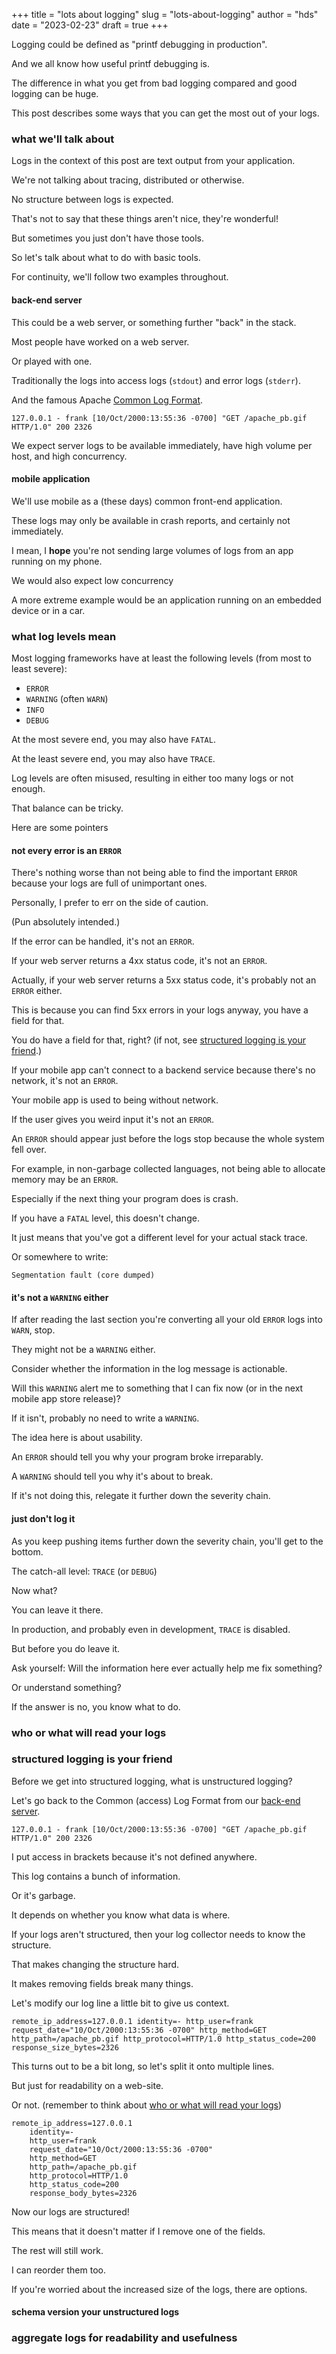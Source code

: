 +++
title = "lots about logging"
slug = "lots-about-logging"
author = "hds"
date = "2023-02-23"
draft = true
+++

Logging could be defined as "printf debugging in production".

And we all know how useful printf debugging is.

The difference in what you get from bad logging compared and good logging can be huge.

This post describes some ways that you can get the most out of your logs.

### what we'll talk about

Logs in the context of this post are text output from your application.

We're not talking about tracing, distributed or otherwise.

No structure between logs is expected.

That's not to say that these things aren't nice, they're wonderful!

But sometimes you just don't have those tools.

So let's talk about what to do with basic tools.

For continuity, we'll follow two examples throughout.

#### back-end server

This could be a web server, or something further "back" in the stack.

Most people have worked on a web server.

Or played with one.

Traditionally the logs into access logs (`stdout`) and error logs (`stderr`).

And the famous Apache [Common Log Format](https://httpd.apache.org/docs/2.4/logs.html#common).

```
127.0.0.1 - frank [10/Oct/2000:13:55:36 -0700] "GET /apache_pb.gif HTTP/1.0" 200 2326 
```

We expect server logs to be available immediately, have high volume per host, and high concurrency.

#### mobile application

We'll use mobile as a (these days) common front-end application.

These logs may only be available in crash reports, and certainly not immediately.

I mean, I **hope** you're not sending large volumes of logs from an app running on my phone.

We would also expect low concurrency

A more extreme example would be an application running on an embedded device or in a car.

### what log levels mean

Most logging frameworks have at least the following levels (from most to least severe):

* `ERROR`
* `WARNING` (often `WARN`)
* `INFO`
* `DEBUG`

At the most severe end, you may also have `FATAL`.

At the least severe end, you may also have `TRACE`.

Log levels are often misused, resulting in either too many logs or not enough.

That balance can be tricky.

Here are some pointers

#### not every error is an `ERROR`

There's nothing worse than not being able to find the important `ERROR` because your logs are full of unimportant ones.

Personally, I prefer to err on the side of caution.

(Pun absolutely intended.)

If the error can be handled, it's not an `ERROR`.

If your web server returns a 4xx status code, it's not an `ERROR`.

Actually, if your web server returns a 5xx status code, it's probably not an `ERROR` either.

This is because you can find 5xx errors in your logs anyway, you have a field for that.

You do have a field for that, right? (if not, see [structured logging is your friend](#structured-logging-is-your-friend).)

If your mobile app can't connect to a backend service because there's no network, it's not an `ERROR`.

Your mobile app is used to being without network.

If the user gives you weird input it's not an `ERROR`.

An `ERROR` should appear just before the logs stop because the whole system fell over.

For example, in non-garbage collected languages, not being able to allocate memory may be an `ERROR`.

Especially if the next thing your program does is crash.

If you have a `FATAL` level, this doesn't change.

It just means that you've got a different level for your actual stack trace.

Or somewhere to write:

```
Segmentation fault (core dumped)
```

#### it's not a `WARNING` either

If after reading the last section you're converting all your old `ERROR` logs into `WARN`, stop.

They might not be a `WARNING` either.

Consider whether the information in the log message is actionable.

Will this `WARNING` alert me to something that I can fix now (or in the next mobile app store release)?

If it isn't, probably no need to write a `WARNING`.

The idea here is about usability.

An `ERROR` should tell you why your program broke irreparably.

A `WARNING` should tell you why it's about to break.

If it's not doing this, relegate it further down the severity chain.

#### just don't log it

As you keep pushing items further down the severity chain, you'll get to the bottom.

The catch-all level: `TRACE` (or `DEBUG`)

Now what?

You can leave it there.

In production, and probably even in development, `TRACE` is disabled.

But before you do leave it.

Ask yourself: Will the information here ever actually help me fix something?

Or understand something?

If the answer is no, you know what to do.

### who or what will read your logs

### structured logging is your friend

Before we get into structured logging, what is unstructured logging?

Let's go back to the Common (access) Log Format from our [back-end server](#back-end-server).

```
127.0.0.1 - frank [10/Oct/2000:13:55:36 -0700] "GET /apache_pb.gif HTTP/1.0" 200 2326 
```

I put access in brackets because it's not defined anywhere.

This log contains a bunch of information.

Or it's garbage.

It depends on whether you know what data is where.

If your logs aren't structured, then your log collector needs to know the structure.

That makes changing the structure hard.

It makes removing fields break many things.

Let's modify our log line a little bit to give us context.

```
remote_ip_address=127.0.0.1 identity=- http_user=frank request_date="10/Oct/2000:13:55:36 -0700" http_method=GET http_path=/apache_pb.gif http_protocol=HTTP/1.0 http_status_code=200 response_size_bytes=2326 
```

This turns out to be a bit long, so let's split it onto multiple lines.

But just for readability on a web-site.

Or not. (remember to think about [who or what will read your logs](#who-or-what-will-read-your-logs))

```
remote_ip_address=127.0.0.1
    identity=-
    http_user=frank
    request_date="10/Oct/2000:13:55:36 -0700"
    http_method=GET
    http_path=/apache_pb.gif
    http_protocol=HTTP/1.0
    http_status_code=200
    response_body_bytes=2326 
```

Now our logs are structured!

This means that it doesn't matter if I remove one of the fields.

The rest will still work.

I can reorder them too.

If you're worried about the increased size of the logs, there are options.

#### schema version your unstructured logs


### aggregate logs for readability and usefulness